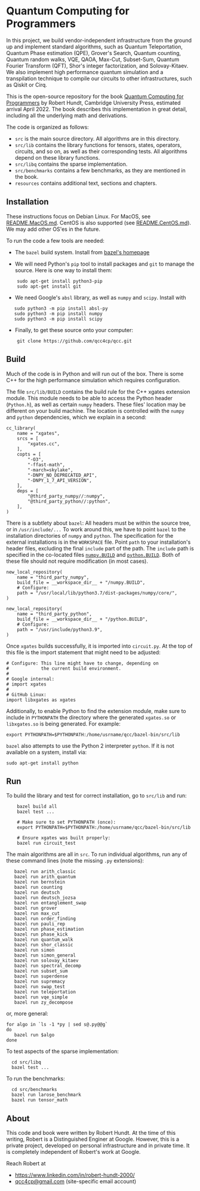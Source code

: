 # Quantum Computing for Programmers

In this project, we build vendor-independent infrastructure from the ground up and implement standard algorithms, such as Quantum Teleportation, Quantum Phase estimation (QPE), Grover's Search, Quantum counting, Quantum random walks, VQE, QAOA, Max-Cut, Subset-Sum, Quantum Fourier Transform (QFT), Shor's integer factorization, and Solovay-Kitaev. We also implement high performance quantum simulation and a transpilation technique to compile our circuits to other infrastructures, such as Qiskit or Cirq. 

This is the open-source repository for the book [Quantum Computing for Programmers](https://www.cambridge.org/us/academic/subjects/computer-science/algorithmics-complexity-computer-algebra-and-computational-g/quantum-computing-programmers?format=HB) by Robert Hundt, Cambridge University Press, estimated arrival April 2022. The book describes this implementation in great detail, including all the underlying math and derivations.

The code is organized as follows:
*  `src` is the main source directory. All algorithms are in this directory.
*  `src/lib` contains the library functions for tensors, states, operators, circuits, and so on, as well as their corresponding tests. All algorithms depend on these library functions.
*  `src/libq` contains the sparse implementation.
*  `src/benchmarks` contains a few benchmarks, as they are mentioned in the book.
*  `resources` contains additional text, sections and chapters. 

## Installation

These instructions focus on Debian Linux. For MacOS, see [README.MacOS.md](README.MacOS.md).
CentOS is also supported (see [README.CentOS.md](README.CentOS.md)).
We may add other OS'es in the future.

To run the code a few tools are needed:

*  The `bazel` build system. Install from [bazel's homepage](https://docs.bazel.build/versions/master/install.html)

*  We will need Python's `pip` tool to install packages and `git` to manage the source.
  Here is one way to install them:
```
    sudo apt-get install python3-pip
    sudo apt-get install git
```

*  We need Google's `absl` library, as well as `numpy` and `scipy`. Install with
```
   sudo python3 -m pip install absl-py
   sudo python3 -m pip install numpy
   sudo python3 -m pip install scipy
```

* Finally, to get these source onto your computer:
```
    git clone https://github.com/qcc4cp/qcc.git
```

## Build

Much of the code is in Python and will run out of the box.  There is
some C++ for the high performance simulation which requires
configuration.

The file `src/lib/BUILD` contains the build rule for the C++ xgates
extension module.  This module needs to be able to access the Python
header (`Python.h`), as well as certain `numpy` headers. These files'
location may be different on your build machine. The location
is controlled with the `numpy` and `python` dependencies, which we
explain in a second:

```
cc_library(
    name = "xgates",
    srcs = [
        "xgates.cc",
    ],
    copts = [
        "-O3",
        "-ffast-math",
    	"-march=skylake",
        "-DNPY_NO_DEPRECATED_API",
        "-DNPY_1_7_API_VERSION",
    ],
    deps = [
        "@third_party_numpy//:numpy",
        "@third_party_python//:python",
    ],
)
```

There is a subtlety about `bazel`: All headers must be within the
source tree, or in `/usr/include/...` To work around this, we have to
point `bazel` to the installation directories of `numpy` and `python`.  The
specification for the external installations is in the `WORKSPACE`
file. Point `path` to your installation's header files,
excluding the final `include` part of the path. The `include` path is
specified in the co-located files [`numpy.BUILD`](numpy.BUILD) and [`python.BUILD`](python.BUILD). Both
of these file should not require modification (in most cases).

```
new_local_repository(
    name = "third_party_numpy",
    build_file = __workspace_dir__ + "/numpy.BUILD",
    # Configure:
    path = "/usr/local/lib/python3.7/dist-packages/numpy/core/",
)

new_local_repository(
    name = "third_party_python",
    build_file = __workspace_dir__ + "/python.BUILD",
    # Configure:
    path = "/usr/include/python3.9",
)
```

Once `xgates` builds successfully, it is imported into `circuit.py`. At the top of this
file is the import statement that might need to be adjusted:

```
# Configure: This line might have to change, depending on
#            the current build environment.
#
# Google internal:
# import xgates
#
# GitHub Linux:
import libxgates as xgates
```

Additionally, to enable Python to find the extension module, make sure
to include in `PYTHONPATH` the directory where the generated
`xgates.so` or `libxgates.so` is being generated. For example:

```
export PYTHONPATH=$PYTHONPATH:/home/usrname/qcc/bazel-bin/src/lib
```

`bazel` also attempts to use the Python 2 interpreter `python`. If it
is not available on a system, install via:

```
sudo apt-get install python
```

## Run
To build the library and test for correct installation, go to `src/lib` and run:

```
    bazel build all
    bazel test ...

    # Make sure to set PYTHONPATH (once):
    export PYTHONPATH=$PYTHONPATH:/home/usrname/qcc/bazel-bin/src/lib

    # Ensure xgates was built properly:
    bazel run circuit_test
```

The main algorithms are all in `src`.
To run individual algorithms, run any of these command lines (note the missing `.py` extensions):

```
   bazel run arith_classic
   bazel run arith_quantum
   bazel run bernstein
   bazel run counting
   bazel run deutsch
   bazel run deutsch_jozsa
   bazel run entanglement_swap
   bazel run grover
   bazel run max_cut
   bazel run order_finding
   bazel run pauli_rep
   bazel run phase_estimation
   bazel run phase_kick
   bazel run quantum_walk
   bazel run shor_classic
   bazel run simon
   bazel run simon_general
   bazel run solovay_kitaev
   bazel run spectral_decomp
   bazel run subset_sum
   bazel run superdense
   bazel run supremacy
   bazel run swap_test
   bazel run teleportation
   bazel run vqe_simple
   bazel run zy_decompose
```

or, more general:
```
for algo in `ls -1 *py | sed s@.py@@g`
do
   bazel run $algo
done
```

To test aspects of the sparse implementation:

```
  cd src/libq
  bazel test ...
```

To run the benchmarks:

```
  cd src/benchmarks
  bazel run larose_benchmark
  bazel run tensor_math
```

## About

This code and book were written by Robert Hundt. At the time of this writing, Robert
is a Distinguished Enginer at Google. However, this is a private project, developed on
personal infrastructure and in private time. It is completely independent of Robert's work
at Google.

Reach Robert at
*  https://www.linkedin.com/in/robert-hundt-2000/
*  qcc4cp@gmail.com (site-specific email account)
